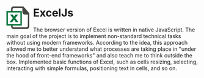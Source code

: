 # ExcelJs <img align="left" alt="Excel Js" src="https://raw.githubusercontent.com/Elzier/ExcelJS/c84ffd99ee7642de3cc0f30a7967a82975e21170/src/assets/img/excelIcon.svg" style="padding-right:10px;" />


<p>The browser version of Excel is written in native JavaScript. The main goal of the project is to implement non-standard
technical tasks without using modern frameworks. According to the idea, this approach allowed me to better understand
what processes are taking place in "under the hood of front-end frameworks" and also teach me to think outside the box. 
Implemented basic functions of Excel, such as cells resizing, selecting, interacting with simple formulas, positioning 
text in cells, and so on.</p>
